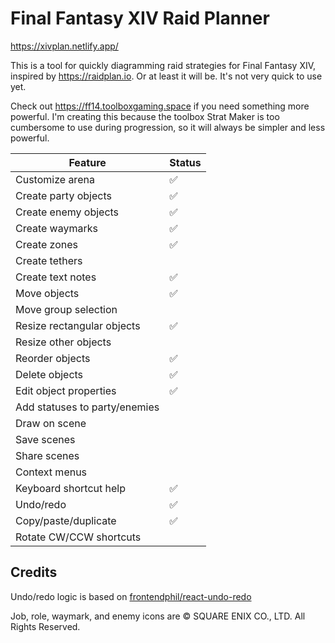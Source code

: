 # Final Fantasy XIV Raid Planner

https://xivplan.netlify.app/

This is a tool for quickly diagramming raid strategies for Final Fantasy XIV,
inspired by https://raidplan.io. Or at least it will be. It's not very quick to
use yet.

Check out https://ff14.toolboxgaming.space if you need something more powerful.
I'm creating this because the toolbox Strat Maker is too cumbersome to use during
progression, so it will always be simpler and less powerful.

| Feature                       | Status |
| ----------------------------- | ------ |
| Customize arena               | ✅     |
| Create party objects          | ✅     |
| Create enemy objects          | ✅     |
| Create waymarks               | ✅     |
| Create zones                  | ✅     |
| Create tethers                |        |
| Create text notes             | ✅     |
| Move objects                  | ✅     |
| Move group selection          |        |
| Resize rectangular objects    | ✅     |
| Resize other objects          |        |
| Reorder objects               | ✅     |
| Delete objects                | ✅     |
| Edit object properties        | ✅     |
| Add statuses to party/enemies |        |
| Draw on scene                 |        |
| Save scenes                   |        |
| Share scenes                  |        |
| Context menus                 |        |
| Keyboard shortcut help        | ✅     |
| Undo/redo                     | ✅     |
| Copy/paste/duplicate          | ✅     |
| Rotate CW/CCW shortcuts       |        |

## Credits

Undo/redo logic is based on [frontendphil/react-undo-redo](https://github.com/frontendphil/react-undo-redo)

Job, role, waymark, and enemy icons are © SQUARE ENIX CO., LTD. All Rights Reserved.
